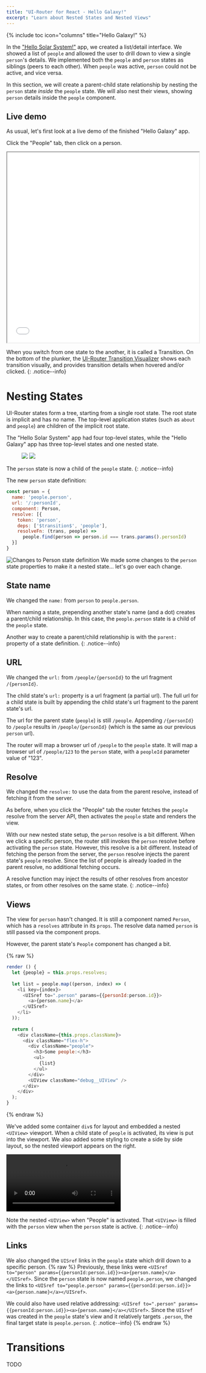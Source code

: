 ```yaml
---
title: "UI-Router for React - Hello Galaxy!"
excerpt: "Learn about Nested States and Nested Views"
---
```

{% include toc icon="columns" title="Hello Galaxy!" %}

In the ["Hello Solar System!"](hellosolarsystem) app, we created a list/detail interface.
We showed a list of `people` and allowed the user to drill down to view a single `person`'s details.
We implemented both the `people` and `person` states as siblings (peers to each other).
When `people` was active, `person` could not be active, and vice versa.

In this section, we will create a parent-child state relationship by nesting the `person` state _inside_ the `people` state.
We will also nest their views, showing `person` details inside the `people` component.

## Live demo

As usual, let's first look at a live demo of the finished "Hello Galaxy" app.

Click the "People" tab, then click on a person.

<iframe style="width: 100%; height: 500px;"
  src="//embed.plnkr.co/NfIhgwegG7YF0kfbBewj/?show=preview"
  frameborder="1" allowfullscren="allowfullscren"></iframe>

When you switch from one state to the another, it is called a Transition.
On the bottom of the plunker, the [UI-Router Transition Visualizer](https://github.com/ui-router/visualizer)
shows each transition visually, and provides transition details when hovered and/or clicked.
{: .notice--info}

# Nesting States

UI-Router states form a tree, starting from a single root state.
The root state is implicit and has no name.
The top-level application states (such as `about` and `people`) are children of the implicit root state.

The "Hello Solar System" app had four top-level states, while the
"Hello Galaxy" app has three top-level states and one nested state.

<figure class="half">
    <img src="/assets/tutorial/hellosolarsystem.png">
    <img src="/assets/tutorial/hellogalaxy.png">
</figure>

The `person` state is now a child of the `people` state.
{: .notice--info}

The new `person` state definition:

```js
const person = {
  name: 'people.person',
  url: '/:personId',
  component: Person,
  resolve: [{
    token: 'person',
    deps: ['$transition$', 'people'],
    resolveFn: (trans, people) =>
      people.find(person => person.id === trans.params().personId)
  }]
}
```



![Changes to Person state definition](/assets/tutorial/ss-to-galaxy-diff-react.png)
We made some changes to the `person` state properties to make it a nested state... let's go over each change.



## State name

We changed the `name:` from `person` to `people.person`.

When naming a state, prepending another state's name (and a dot) creates a parent/child relationship.
In this case, the `people.person` state is a child of the `people` state.

Another way to create a parent/child relationship is with the `parent:` property of a state definition.
{: .notice--info}

## URL

We changed the `url:` from `/people/{personId}` to the url fragment `/{personId}`.

The child state's `url:` property is a url fragment (a partial url).
The full url for a child state is built by appending the child state's url fragment to the parent state's url.

The url for the parent state (`people`) is still `/people`.
Appending `/{personId}` to `/people` results in `/people/{personId}` (which is the same as our previous `person` url).

The router will map a browser url of `/people` to the `people` state.
It will map a browser url of `/people/123` to the `person` state, with a `peopleId` parameter value of "123".

## Resolve

We changed the `resolve:` to use the data from the parent resolve, instead of fetching it from the server.

As before, when you click the "People" tab the router fetches the `people` resolve from the server API,
then activates the `people` state and renders the view.

With our new nested state setup, the `person` resolve is a bit different.
When we click a specific person, the router still invokes the `person` resolve before activating the `person` state.
However, this resolve is a bit different.
Instead of fetching the person from the server, the `person` resolve injects the parent state's `people` resolve.
Since the list of people is already loaded in the parent resolve, no additional fetching occurs.

A resolve function may inject the results of other resolves from ancestor states, or from other resolves on the same state.
{: .notice--info}


## Views

The view for `person` hasn't changed.
It is still a component named `Person`, which has a `resolves` attribute in its `props`.
The resolve data named `person` is still passed via the component props.

However, the parent state's `People` component has changed a bit.

{% raw %}
```js
render () {
  let {people} = this.props.resolves;
  
  let list = people.map((person, index) => (
    <li key={index}>
      <UISref to=".person" params={{personId:person.id}}>
        <a>{person.name}</a>
      </UISref>
    </li>
  ));
  
  return (
    <div className={this.props.className}>
      <div className="flex-h">
        <div className="people">
          <h3>Some people:</h3>
          <ul>
            {list}
          </ul>
        </div>
        <UIView className="debug__UIView" />
      </div>
    </div>
  );
}
```
{% endraw %}

We've added some container `div`s for layout and embedded a nested `<UIView>` viewport.
When a child state of `people` is activated, its view is put into the viewport.
We also added some styling to create a side by side layout, so the nested viewport appears on the right.


<video controls="controls" autoplay loop>
  <source src="/assets/tutorial/nested view.mov.mp4" type="video/mp4">
  <source src="/assets/tutorial/nested view.mov.webm" type="video/webm">
</video>

Note the nested `<UIView>` when "People" is activated.
That `<UIView>` is filled with the `person` view when the `person` state is active.
{: .notice--info}

## Links

We also changed the `UISref` links in the `people` state which drill down to a specific person.
{% raw %}
Previously, these links were `<UISref to="person" params={{personId:person.id}}><a>{person.name}</a></UISref>`.
Since the `person` state is now named `people.person`, we changed the links to `<UISref to="people.person" params={{personId:person.id}}><a>{person.name}</a></UISref>`.

We could also have used relative addressing: `<UISref to=".person" params={{personId:person.id}}><a>{person.name}</a></UISref>`.
Since the `UISref` was created in the `people` state's view and it relatively targets `.person`, the final target state is `people.person`.
{: .notice--info}
{% endraw %}

# Transitions

TODO
